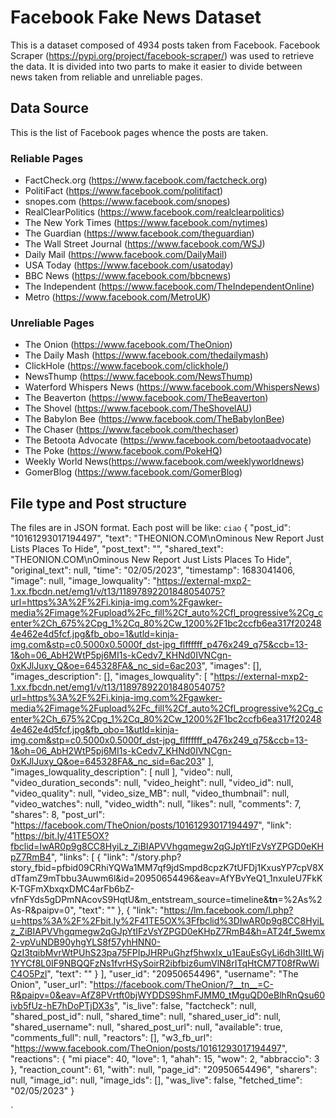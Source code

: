 # Facebook Fake News Dataset
This is a dataset composed of 4934 posts taken from Facebook. Facebook Scraper (https://pypi.org/project/facebook-scraper/) was used to retrieve the data.
It is divided into two parts to make it easier to divide between news taken from reliable and unreliable pages.
## Data Source
This is the list of Facebook pages whence the posts are taken.
### Reliable Pages
- FactCheck.org (https://www.facebook.com/factcheck.org) 
- PolitiFact (https://www.facebook.com/politifact) 
- snopes.com (https://www.facebook.com/snopes) 
- RealClearPolitics (https://www.facebook.com/realclearpolitics)
- The New York Times (https://www.facebook.com/nytimes)
- The Guardian (https://www.facebook.com/theguardian) 
- The Wall Street Journal (https://www.facebook.com/WSJ)
- Daily Mail (https://www.facebook.com/DailyMail) 
- USA Today (https://www.facebook.com/usatoday) 
- BBC News (https://www.facebook.com/bbcnews)
- The Independent (https://www.facebook.com/TheIndependentOnline)
- Metro (https://www.facebook.com/MetroUK)

### Unreliable Pages
- The Onion (https://www.facebook.com/TheOnion) 
- The Daily Mash (https://www.facebook.com/thedailymash) 
- ClickHole (https://www.facebook.com/clickhole/) 
- NewsThump (https://www.facebook.com/NewsThump) 
- Waterford Whispers News (https://www.facebook.com/WhispersNews) 
- The Beaverton (https://www.facebook.com/TheBeaverton) 
- The Shovel (https://www.facebook.com/TheShovelAU) 
- The Babylon Bee (https://www.facebook.com/TheBabylonBee)
- The Chaser (https://www.facebook.com/thechaser)
- The Betoota Advocate (https://www.facebook.com/betootaadvocate) 
- The Poke (https://www.facebook.com/PokeHQ)
- Weekly World News(https://www.facebook.com/weeklyworldnews)
- GomerBlog (https://www.facebook.com/GomerBlog)

## File type and Post structure
The files are in JSON format.
Each post will be like: 
`ciao`
{
    "post_id": "10161293017194497",
    "text": "THEONION.COM\nOminous New Report Just Lists Places To Hide",
    "post_text": "",
    "shared_text": "THEONION.COM\nOminous New Report Just Lists Places To Hide",
    "original_text": null,
    "time": "02/05/2023",
    "timestamp": 1683041406,
    "image": null,
    "image_lowquality": "https://external-mxp2-1.xx.fbcdn.net/emg1/v/t13/11897892201848054075?url=https%3A%2F%2Fi.kinja-img.com%2Fgawker-media%2Fimage%2Fupload%2Fc_fill%2Cf_auto%2Cfl_progressive%2Cg_center%2Ch_675%2Cpg_1%2Cq_80%2Cw_1200%2F1bc2ccfb6ea317f202484e462e4d5fcf.jpg&fb_obo=1&utld=kinja-img.com&stp=c0.5000x0.5000f_dst-jpg_flffffff_p476x249_q75&ccb=13-1&oh=06_AbH2WtP5pj6MI1s-kCedv7_KHNd0IVNCgn-0xKJlJuxy_Q&oe=645328FA&_nc_sid=6ac203",
    "images": [],
    "images_description": [],
    "images_lowquality": [
        "https://external-mxp2-1.xx.fbcdn.net/emg1/v/t13/11897892201848054075?url=https%3A%2F%2Fi.kinja-img.com%2Fgawker-media%2Fimage%2Fupload%2Fc_fill%2Cf_auto%2Cfl_progressive%2Cg_center%2Ch_675%2Cpg_1%2Cq_80%2Cw_1200%2F1bc2ccfb6ea317f202484e462e4d5fcf.jpg&fb_obo=1&utld=kinja-img.com&stp=c0.5000x0.5000f_dst-jpg_flffffff_p476x249_q75&ccb=13-1&oh=06_AbH2WtP5pj6MI1s-kCedv7_KHNd0IVNCgn-0xKJlJuxy_Q&oe=645328FA&_nc_sid=6ac203"
    ],
    "images_lowquality_description": [
        null
    ],
    "video": null,
    "video_duration_seconds": null,
    "video_height": null,
    "video_id": null,
    "video_quality": null,
    "video_size_MB": null,
    "video_thumbnail": null,
    "video_watches": null,
    "video_width": null,
    "likes": null,
    "comments": 7,
    "shares": 8,
    "post_url": "https://facebook.com/TheOnion/posts/10161293017194497",
    "link": "https://bit.ly/41TE5OX?fbclid=IwAR0p9g8CC8HyiLz_ZiBIAPVVhgqmegw2qGJpYtIFzVsYZPGD0eKHpZ7RmB4",
    "links": [
        {
            "link": "/story.php?story_fbid=pfbid09CRhiYQWa1MM7qf9jdSmpd8cpzK7tUFDj1KxusYP7cpV8XdTfamZ9mTbbu3Auwm6l&id=20950654496&eav=AfYBvYeQ1_1nxuIeU7FkKK-TGFmXbxqxDMC4arFb6bZ-vfnFYds5gDPmNAcovS9HqtU&m_entstream_source=timeline&__tn__=%2As%2As-R&paipv=0",
            "text": ""
        },
        {
            "link": "https://lm.facebook.com/l.php?u=https%3A%2F%2Fbit.ly%2F41TE5OX%3Ffbclid%3DIwAR0p9g8CC8HyiLz_ZiBIAPVVhgqmegw2qGJpYtIFzVsYZPGD0eKHpZ7RmB4&h=AT24f_5wemx2-vpVuNDB90yhgYLS8f57yhHNN0-QzI3tqibMvrWtPUhS23pa75FPIpJHRPuGhzf5hwxIx_u1EauEsGyLi6dh3IItLWj1YYCf8L0IF9NBQQFzNs1fvrHSySoirR2ibfbiz6umVlN8rITqHtCM7T08fRwWiC4O5Pzl",
            "text": ""
        }
    ],
    "user_id": "20950654496",
    "username": "The Onion",
    "user_url": "https://facebook.com/TheOnion/?__tn__=C-R&paipv=0&eav=AfZ8PVrtft0bjWYDDS9ShmFJMM0_tMguQD0eBlhRnQsu60ivb5fUz-hE7hDoPTjDX3s",
    "is_live": false,
    "factcheck": null,
    "shared_post_id": null,
    "shared_time": null,
    "shared_user_id": null,
    "shared_username": null,
    "shared_post_url": null,
    "available": true,
    "comments_full": null,
    "reactors": [],
    "w3_fb_url": "https://www.facebook.com/TheOnion/posts/10161293017194497",
    "reactions": {
        "mi piace": 40,
        "love": 1,
        "ahah": 15,
        "wow": 2,
        "abbraccio": 3
    },
    "reaction_count": 61,
    "with": null,
    "page_id": "20950654496",
    "sharers": null,
    "image_id": null,
    "image_ids": [],
    "was_live": false,
    "fetched_time": "02/05/2023"
}

`

